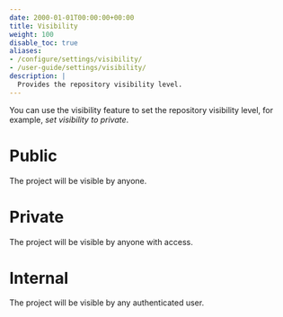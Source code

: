 ```yaml
---
date: 2000-01-01T00:00:00+00:00
title: Visibility
weight: 100
disable_toc: true
aliases:
- /configure/settings/visibility/
- /user-guide/settings/visibility/
description: |
  Provides the repository visibility level.
---
```


You can use the visibility feature to set the repository visibility level, for example, _set visibility to private_.

# Public

The project will be visible by anyone.

# Private

The project will be visible by anyone with access.

# Internal

The project will be visible by any authenticated user.

